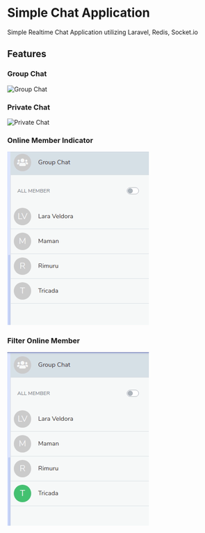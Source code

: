 # Simple Chat Application
Simple Realtime Chat Application utilizing Laravel, Redis, Socket.io

## Features
### Group Chat
<img src="https://raw.githubusercontent.com/wandetri/media-storage/master/group-chat.gif" alt="Group Chat">

### Private Chat
<img src="https://raw.githubusercontent.com/wandetri/media-storage/master/private-chat.gif" alt="Private Chat">

### Online Member Indicator
<img src="https://raw.githubusercontent.com/wandetri/media-storage/master/online-indicator.gif" alt="Online Indicator">

### Filter Online Member
<img src="https://raw.githubusercontent.com/wandetri/media-storage/master/switch-online.gif" alt="Filter Online">

